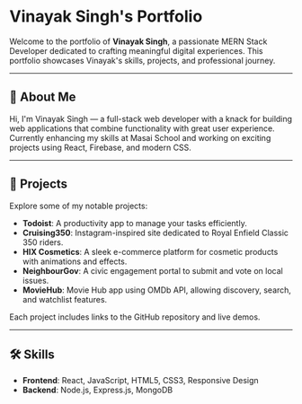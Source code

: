 # Vinayak Singh's Portfolio

Welcome to the portfolio of **Vinayak Singh**, a passionate MERN Stack Developer dedicated to crafting meaningful digital experiences. This portfolio showcases Vinayak's skills, projects, and professional journey.

---

## 🚀 About Me

Hi, I'm Vinayak Singh — a full-stack web developer with a knack for building web applications that combine functionality with great user experience. Currently enhancing my skills at Masai School and working on exciting projects using React, Firebase, and modern CSS.

---

## 💼 Projects

Explore some of my notable projects:

- **Todoist**: A productivity app to manage your tasks efficiently.
- **Cruising350**: Instagram-inspired site dedicated to Royal Enfield Classic 350 riders.
- **HIX Cosmetics**: A sleek e-commerce platform for cosmetic products with animations and effects.
- **NeighbourGov**: A civic engagement portal to submit and vote on local issues.
- **MovieHub**: Movie Hub app using OMDb API, allowing discovery, search, and watchlist features.

Each project includes links to the GitHub repository and live demos.

---

## 🛠 Skills

- **Frontend**: React, JavaScript, HTML5, CSS3, Responsive Design
- **Backend**: Node.js, Express.js, MongoDB
